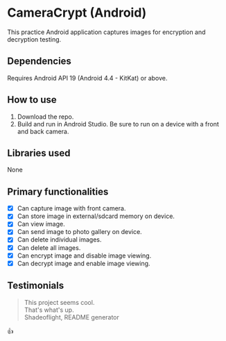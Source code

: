# CameraCrypt (Android)

This practice Android application captures images for encryption and decryption testing.

## Dependencies
Requires Android API 19 (Android 4.4 - KitKat) or above.

## How to use
1. Download the repo.
2. Build and run in Android Studio. Be sure to run on a device with a front and back camera.

## Libraries used
None

## Primary functionalities
- [x] Can capture image with front camera.
- [x] Can store image in external/sdcard memory on device.
- [x] Can view image.
- [x] Can send image to photo gallery on device.
- [x] Can delete individual images.
- [x] Can delete all images.
- [x] Can encrypt image and disable image viewing.
- [x] Can decrypt image and enable image viewing.

## Testimonials
>This project seems cool.<br />
>That's what's up.<br/>
>Shadeoflight, README generator

:+1:
